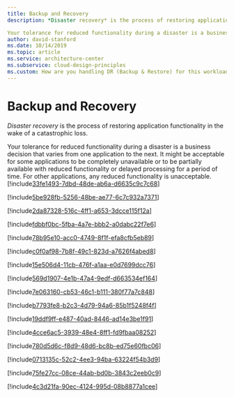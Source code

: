 ```yaml
---
title: Backup and Recovery
description: *Disaster recovery* is the process of restoring application functionality in the wake of a catastrophic loss.

Your tolerance for reduced functionality during a disaster is a business decision that varies from one application to the next. It might be acceptable for some applications to be completely unavailable or to be partially available with reduced functionality or delayed processing for a period of time. For other applications, any reduced functionality is unacceptable.
author: david-stanford
ms.date: 10/14/2019
ms.topic: article
ms.service: architecture-center
ms.subservice: cloud-design-principles
ms.custom: How are you handling DR (Backup & Restore) for this workload? 
---
```


# Backup and Recovery

*Disaster recovery* is the process of restoring application functionality in the wake of a catastrophic loss.

Your tolerance for reduced functionality during a disaster is a business decision that varies from one application to the next. It might be acceptable for some applications to be completely unavailable or to be partially available with reduced functionality or delayed processing for a period of time. For other applications, any reduced functionality is unacceptable.<!-- You have a plan for dependency failures -->
[!include[33fe1493-7dbd-48de-ab6a-d6635c9c7c68](../../../includes/aar_guidance/33fe1493-7dbd-48de-ab6a-d6635c9c7c68.md)]

<!-- There is a response plan in place for network outages. -->
[!include[5be928fb-5256-48be-ae77-6c7c932a7371](../../../includes/aar_guidance/5be928fb-5256-48be-ae77-6c7c932a7371.md)]

<!-- You have manual responses defined where automation doesn't exist -->
[!include[2da87328-516c-4ff1-a653-3dcce115f12a](../../../includes/aar_guidance/2da87328-516c-4ff1-a653-3dcce115f12a.md)]

<!-- You understand what to do when data is corrupted or deleted -->
[!include[fdbbf0bc-5fba-4a7e-bbb2-a0dabc22f7e6](../../../includes/aar_guidance/fdbbf0bc-5fba-4a7e-bbb2-a0dabc22f7e6.md)]

<!-- You have a disaster recovery plan -->
[!include[78b95e10-acc0-4749-8f1f-efa8cfb5eb89](../../../includes/aar_guidance/78b95e10-acc0-4749-8f1f-efa8cfb5eb89.md)]

<!-- Backup strategy defined -->
[!include[c0f0af98-7b8f-49c1-823d-a7626f4abed8](../../../includes/aar_guidance/c0f0af98-7b8f-49c1-823d-a7626f4abed8.md)]

<!-- Virtual machines are protected from corruption and accidental deletion -->
[!include[15e506d4-11cb-476f-a1aa-e0d7699dcc76](../../../includes/aar_guidance/15e506d4-11cb-476f-a1aa-e0d7699dcc76.md)]

<!-- Resource management -->
[!include[569d1907-4e1b-47a4-9edf-d663534ef164](../../../includes/aar_guidance/569d1907-4e1b-47a4-9edf-d663534ef164.md)]

<!-- Backup & restore operations are automatically scheduled and tested -->
[!include[7e063160-cb53-46c1-b111-380f77a7c848](../../../includes/aar_guidance/7e063160-cb53-46c1-b111-380f77a7c848.md)]

<!-- Implementing and validating data backups -->
[!include[b7793fe8-b2c3-4d79-94a6-85b1f5248f4f](../../../includes/aar_guidance/b7793fe8-b2c3-4d79-94a6-85b1f5248f4f.md)]

<!-- We conduct outage retrospectives -->
[!include[19ddf9ff-e487-40ad-8446-ad14e3be1f91](../../../includes/aar_guidance/19ddf9ff-e487-40ad-8446-ad14e3be1f91.md)]

<!-- Regional failure plans are documented -->
[!include[4cce6ac5-3939-48e4-8ff1-fd9fbaa08252](../../../includes/aar_guidance/4cce6ac5-3939-48e4-8ff1-fd9fbaa08252.md)]

<!-- Backups are stored securely -->
[!include[780d5d6c-f8d9-48d6-bc8b-ed75e60fbc06](../../../includes/aar_guidance/780d5d6c-f8d9-48d6-bc8b-ed75e60fbc06.md)]

<!-- Have application configuration and installations archivied -->
[!include[0713135c-52c2-4ee3-94ba-63224f54b3d9](../../../includes/aar_guidance/0713135c-52c2-4ee3-94ba-63224f54b3d9.md)]

<!-- Data retention policies are defined -->
[!include[75fe27cc-08ce-44ab-bd0b-3843c2eeb0c9](../../../includes/aar_guidance/75fe27cc-08ce-44ab-bd0b-3843c2eeb0c9.md)]

<!-- Our backups are automated.  -->
[!include[4c3d21fa-90ec-4124-995d-08b8877a1cee](../../../includes/aar_guidance/4c3d21fa-90ec-4124-995d-08b8877a1cee.md)]

